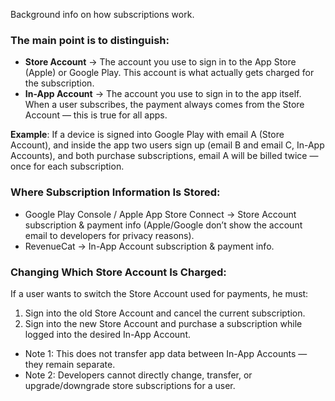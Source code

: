 Background info on how subscriptions work.

### The main point is to distinguish:
- **Store Account** → The account you use to sign in to the App Store (Apple) or Google Play. This account is what actually gets charged for the subscription.
- **In-App Account** → The account you use to sign in to the app itself.
When a user subscribes, the payment always comes from the Store Account — this is true for all apps.

**Example**: If a device is signed into Google Play with email A (Store Account), and inside the app two users sign up (email B and email C, In-App Accounts), and both purchase subscriptions, email A will be billed twice — once for each subscription.

### Where Subscription Information Is Stored:
- Google Play Console / Apple App Store Connect → Store Account subscription & payment info (Apple/Google don’t show the account email to developers for privacy reasons).
- RevenueCat → In-App Account subscription & payment info.

### Changing Which Store Account Is Charged:
If a user wants to switch the Store Account used for payments, he must:
  1. Sign into the old Store Account and cancel the current subscription.
  2. Sign into the new Store Account and purchase a subscription while logged into the desired In-App Account.
- Note 1: This does not transfer app data between In-App Accounts — they remain separate.
- Note 2: Developers cannot directly change, transfer, or upgrade/downgrade store subscriptions for a user.
